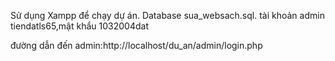 Sử dụng Xampp để chạy dự án.
Database sua_websach.sql.
tài khoản admin tiendatls65,mật khẩu 1032004dat

đường dẫn đến admin:http://localhost/du_an/admin/login.php
